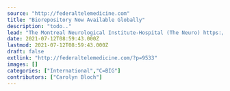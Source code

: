 ```yaml
---
source: "http://federaltelemedicine.com"
title: "Biorepository Now Available Globally"
description: "todo.."
lead: "The Montreal Neurological Institute-Hospital (The Neuro) https://mcgill.ca/neuro, is launching the Clinical Biospecimen Imaging and Genetic (C-BIG) Repository one of the worlds largest highly curated biorepositories of neurological disorders in the world, as an open access resource for the global scientific community. There is an urgency for our patients since there have been no major breakthroughs ..."
date: 2021-07-12T08:59:43.000Z
lastmod: 2021-07-12T08:59:43.000Z
draft: false
extlink: "http://federaltelemedicine.com/?p=9533"
images: []
categories: ["International","C=BIG"]
contributors: ["Carolyn Bloch"]
---
```

